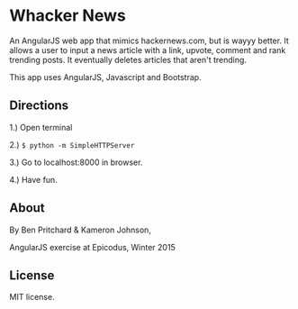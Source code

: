 Whacker News
==============

An AngularJS web app that mimics hackernews.com, but is wayyy better. It allows a user to input a news article with a link, upvote, comment and rank trending posts. It eventually deletes articles that aren't trending.

This app uses AngularJS, Javascript and Bootstrap.

Directions
-----

1.) Open terminal

2.) `$ python -m SimpleHTTPServer`

3.) Go to localhost:8000 in browser.

4.) Have fun.

About
-----

By Ben Pritchard & Kameron Johnson,

AngularJS exercise at Epicodus, Winter 2015

License
-------

MIT license.
